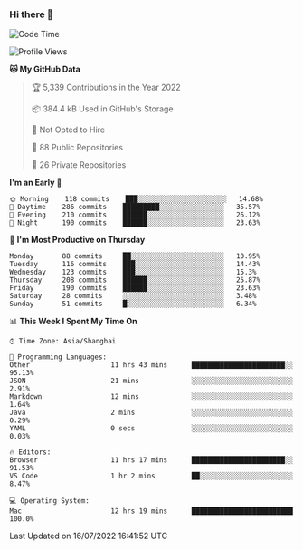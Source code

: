 ### Hi there 👋

<!--
**qbosen/qbosen** is a ✨ _special_ ✨ repository because its `README.md` (this file) appears on your GitHub profile.

Here are some ideas to get you started:

- 🔭 I’m currently working on ...
- 🌱 I’m currently learning ...
- 👯 I’m looking to collaborate on ...
- 🤔 I’m looking for help with ...
- 💬 Ask me about ...
- 📫 How to reach me: ...
- 😄 Pronouns: ...
- ⚡ Fun fact: ...
-->

<!--START_SECTION:waka-->
![Code Time](http://img.shields.io/badge/Code%20Time-0%20secs-blue)

![Profile Views](http://img.shields.io/badge/Profile%20Views-0-blue)

**🐱 My GitHub Data** 

> 🏆 5,339 Contributions in the Year 2022
 > 
> 📦 384.4 kB Used in GitHub's Storage 
 > 
> 🚫 Not Opted to Hire
 > 
> 📜 88 Public Repositories 
 > 
> 🔑 26 Private Repositories  
 > 
**I'm an Early 🐤** 

```text
🌞 Morning    118 commits    ███░░░░░░░░░░░░░░░░░░░░░░   14.68% 
🌆 Daytime    286 commits    █████████░░░░░░░░░░░░░░░░   35.57% 
🌃 Evening    210 commits    ██████░░░░░░░░░░░░░░░░░░░   26.12% 
🌙 Night      190 commits    ██████░░░░░░░░░░░░░░░░░░░   23.63%

```
📅 **I'm Most Productive on Thursday** 

```text
Monday       88 commits     ██░░░░░░░░░░░░░░░░░░░░░░░   10.95% 
Tuesday      116 commits    ███░░░░░░░░░░░░░░░░░░░░░░   14.43% 
Wednesday    123 commits    ███░░░░░░░░░░░░░░░░░░░░░░   15.3% 
Thursday     208 commits    ██████░░░░░░░░░░░░░░░░░░░   25.87% 
Friday       190 commits    ██████░░░░░░░░░░░░░░░░░░░   23.63% 
Saturday     28 commits     ░░░░░░░░░░░░░░░░░░░░░░░░░   3.48% 
Sunday       51 commits     █░░░░░░░░░░░░░░░░░░░░░░░░   6.34%

```


📊 **This Week I Spent My Time On** 

```text
⌚︎ Time Zone: Asia/Shanghai

💬 Programming Languages: 
Other                    11 hrs 43 mins      ███████████████████████░░   95.13% 
JSON                     21 mins             ░░░░░░░░░░░░░░░░░░░░░░░░░   2.91% 
Markdown                 12 mins             ░░░░░░░░░░░░░░░░░░░░░░░░░   1.64% 
Java                     2 mins              ░░░░░░░░░░░░░░░░░░░░░░░░░   0.29% 
YAML                     0 secs              ░░░░░░░░░░░░░░░░░░░░░░░░░   0.03%

🔥 Editors: 
Browser                  11 hrs 17 mins      ███████████████████████░░   91.53% 
VS Code                  1 hr 2 mins         ██░░░░░░░░░░░░░░░░░░░░░░░   8.47%

💻 Operating System: 
Mac                      12 hrs 19 mins      █████████████████████████   100.0%

```


 Last Updated on 16/07/2022 16:41:52 UTC
<!--END_SECTION:waka-->
